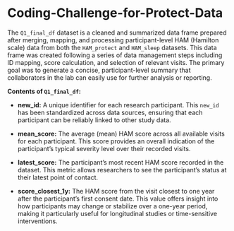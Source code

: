 # Coding-Challenge-for-Protect-Data

The `Q1_final_df` dataset is a cleaned and summarized data frame prepared after merging, mapping, and processing participant-level HAM (Hamilton scale) data from both the `HAM_protect` and `HAM_sleep` datasets. This data frame was created following a series of data management steps including ID mapping, score calculation, and selection of relevant visits. The primary goal was to generate a concise, participant-level summary that collaborators in the lab can easily use for further analysis or reporting.

**Contents of `Q1_final_df`:**

- **new_id:** A unique identifier for each research participant. This `new_id` has been standardized across data sources, ensuring that each participant can be reliably linked to other study data.

- **mean_score:** The average (mean) HAM score across all available visits for each participant. This score provides an overall indication of the participant’s typical severity level over their recorded visits.

- **latest_score:** The participant’s most recent HAM score recorded in the dataset. This metric allows researchers to see the participant’s status at their latest point of contact.

- **score_closest_1y:** The HAM score from the visit closest to one year after the participant’s first consent date. This value offers insight into how participants may change or stabilize over a one-year period, making it particularly useful for longitudinal studies or time-sensitive interventions.
